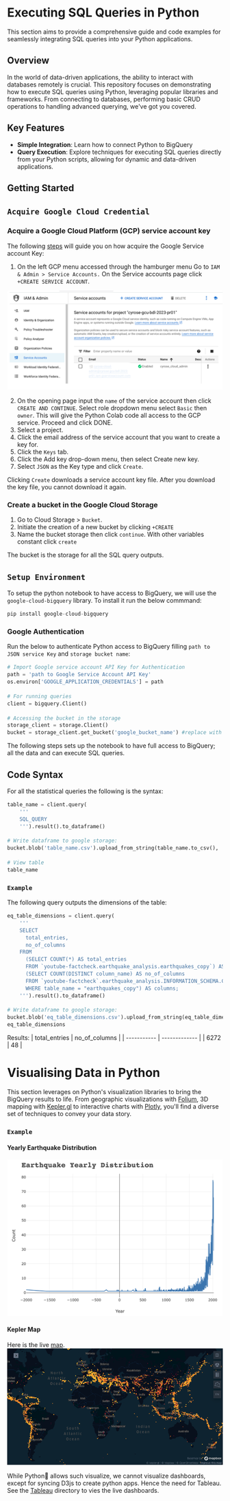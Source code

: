 # Executing SQL Queries in Python

This section aims to provide a comprehensive guide and code examples for seamlessly integrating SQL queries into your Python applications.

## Overview
In the world of data-driven applications, the ability to interact with databases remotely is crucial. This repository focuses on demonstrating how to execute SQL queries using Python, leveraging popular libraries and frameworks. From connecting to databases, performing basic CRUD operations to handling advanced querying, we've got you covered.

## Key Features
- **Simple Integration**: Learn how to connect Python to BigQuery
- **Query Execution**: Explore techniques for executing SQL queries directly from your Python scripts, allowing for dynamic and data-driven applications.

## Getting Started
## `Acquire Google Cloud Credential`
### **Acquire a Google Cloud Platform (GCP) service account key**

The following [steps](https://cloud.google.com/iam/docs/keys-create-delete) will guide you  on how acquire the Google Service account Key:
1. On the left GCP menu accessed through the hamburger menu Go to `IAM & Admin > Service Accounts.` On the Service accounts page click `+CREATE SERVICE ACCOUNT`.

![bigquery runner](../images/service_key.png "bigquery runner installer")

2. On the opening page input the `name` of the service account
then click `CREATE AND CONTINUE`. Select role dropdown menu select `Basic` then `owner`. This will give the Python Colab code all access to the GCP service. Proceed and click DONE.
3. Select a project.
4. Click the email address of the service account that you want to create a key for.
5. Click the `Keys` tab.
6. Click the Add key drop-down menu, then select Create new key.
7. Select `JSON` as the Key type and click `Create`.

Clicking `Create` downloads a service account key file. After you download the key file, you cannot download it again.

### **Create a bucket in the Google Cloud Storage**
1. Go to Cloud Storage > `Bucket`.
2. Initiate the creation of a new bucket by clicking `+CREATE`
3. Name the bucket storage then click `continue`. With other variables constant click `create`

The bucket is the storage for all the SQL query outputs.

## `Setup Environment`
To setup the python notebook to have access to BigQuery, we will use the `google-cloud-bigquery` library. To install it run the below commmand:

```python
pip install google-cloud-bigquery
```

### Google Authentication
Run the below to authenticate Python access to BigQuery filling `path to JSON service Key` and `storage bucket name`:
```python
# Import Google service account API Key for Authentication
path = 'path to Google Service Account API Key'
os.environ['GOOGLE_APPLICATION_CREDENTIALS'] = path

# For running queries
client = bigquery.Client()

# Accessing the bucket in the storage
storage_client = storage.Client()
bucket = storage_client.get_bucket('google_bucket_name') #replace with bucket name
```
The following steps sets up the notebook to have full access to BigQuery; all the data and can execute SQL queries.

## Code Syntax
For all the statistical queries the following is the syntax:
```python
table_name = client.query(
    '''
    SQL_QUERY
    ''').result().to_dataframe()

# Write dataframe to google storage:
bucket.blob('table_name.csv').upload_from_string(table_name.to_csv(), 'text/csv')

# View table
table_name
```
### `Example`
The following query outputs the dimensions of the table:
```python
eq_table_dimensions = client.query(
    '''
    SELECT
      total_entries,
      no_of_columns
    FROM
      (SELECT COUNT(*) AS total_entries
      FROM `youtube-factcheck.earthquake_analysis.earthquakes_copy`) AS entries,
      (SELECT COUNT(DISTINCT column_name) AS no_of_columns
      FROM `youtube-factcheck`.earthquake_analysis.INFORMATION_SCHEMA.COLUMNS
      WHERE table_name = "earthquakes_copy") AS columns;
    ''').result().to_dataframe()

# Write dataframe to google storage:
bucket.blob('eq_table_dimensions.csv').upload_from_string(eq_table_dimensions.to_csv(), 'text/csv')
eq_table_dimensions
```

Results:
| total_entries	| no_of_columns |
| -----------	| ------------- |
|	6272	    |    48         |

# Visualising Data in Python
This section leverages on  Python's visualization libraries to bring the BigQuery results to life. From geographic visualizations with [Folium](https://pypi.org/project/folium/), 3D mapping with [Kepler.gl](https://kepler.gl/) to interactive charts with [Plotly](https://plotly.com/), you'll find a diverse set of techniques to convey your data story.

### `Example`
#### Yearly Earthquake Distribution

![Yearly Earthquake Distribution](../images/earthquake_ditg.png "Yearly Earthquake Distribution")

#### Kepler Map
Here is the live [map](http://127.0.0.1:5500/Python/Map%20Visuals/eq_world_dist.kgl.html).
![Yearly Earthquake Distribution](../images/earthquake_dist.png "Yearly Earthquake Distribution")

While Python🐍 allows such visualize, we cannot visualize dashboards, except for syncing D3js to create python apps. Hence the need for Tableau. See the [Tableau](https://github.com/gmusebe/BigData_Landscape/tree/main/Tableau) directory to vies the live dashboards.